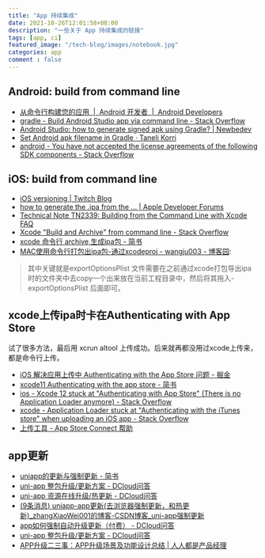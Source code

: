 ```yaml
---
title: "App 持续集成"
date: 2021-10-26T12:01:58+08:00
description: "一些关于 App 持续集成的链接"
tags: [app, ci]
featured_image: "/tech-blog/images/notebook.jpg"
categories: app
comment : false
---
```


## Android: build from command line

- [从命令行构建您的应用  |  Android 开发者  |  Android Developers](https://developer.android.com/studio/build/building-cmdline)
- [gradle - Build Android Studio app via command line - Stack Overflow](https://stackoverflow.com/questions/24398041/build-android-studio-app-via-command-line)
- [Android Studio: how to generate signed apk using Gradle? | Newbedev](https://newbedev.com/android-studio-how-to-generate-signed-apk-using-gradle)
- [Set Android apk filename in Gradle · Taneli Korri](https://www.tanelikorri.com/tutorial/android/set-apk-filename-in-gradle/)
- [android - You have not accepted the license agreements of the following SDK components - Stack Overflow](https://stackoverflow.com/questions/39760172/you-have-not-accepted-the-license-agreements-of-the-following-sdk-components)

## iOS: build from command line

- [iOS versioning | Twitch Blog](https://blog.twitch.tv/en/2016/09/20/ios-versioning-89e02f0a5146/)
- [how to generate the .ipa from the … | Apple Developer Forums](https://developer.apple.com/forums/thread/70326)
- [Technical Note TN2339: Building from the Command Line with Xcode FAQ](https://developer.apple.com/library/archive/technotes/tn2339/_index.html)
- [Xcode "Build and Archive" from command line - Stack Overflow](https://stackoverflow.com/questions/2664885/xcode-build-and-archive-from-command-line)
- [xcode 命令行 archive,生成ipa包 - 简书](https://www.jianshu.com/p/3a0f965b807b)
- [MAC使用命令行打包出ipa包-通过xcodeproj - wangju003 - 博客园](https://www.cnblogs.com/kaerxifa/p/11132299.html):

> 其中关键就是exportOptionsPlist 文件需要在之前通过xcode打包导出ipa时的文件夹中去copy一个出来放在当前工程目录中，然后将其拖入-exportOptionsPlist 后面即可。

## xcode上传ipa时卡在Authenticating with App Store

试了很多方法，最后用 xcrun altool 上传成功。后来就再都没用过xcode上传来，都是命令行上传。

- [iOS 解决应用上传中 Authenticating with the App Store 问题 - 掘金](https://juejin.cn/post/6844904067609657351)
- [xcode11 Authenticating with the app store - 简书](https://www.jianshu.com/p/9af59e3ee74b)
- [ios - Xcode 12 stuck at "Authenticating with App Store" (There is no Application Loader anymore) - Stack Overflow](https://stackoverflow.com/questions/64202219/xcode-12-stuck-at-authenticating-with-app-store-there-is-no-application-loade)
- [xcode - Application Loader stuck at "Authenticating with the iTunes store" when uploading an iOS app - Stack Overflow](https://stackoverflow.com/questions/22443425/application-loader-stuck-at-authenticating-with-the-itunes-store-when-uploadin/64373421#64373421)
- [上传工具 - App Store Connect 帮助](https://help.apple.com/app-store-connect/#/devb1c185036)

## app更新

- [uniapp的更新与强制更新 - 简书](https://www.jianshu.com/p/95083db83ea1)
- [uni-app 整包升级/更新方案 - DCloud问答](https://ask.dcloud.net.cn/article/34972)
- [uni-app 资源在线升级/热更新 - DCloud问答](https://ask.dcloud.net.cn/article/35667)
- [(9条消息) uniapp-app更新(去浏览器强制更新，和热更新)_zhangXiaoWei001的博客-CSDN博客_uni-app强制更新](https://blog.csdn.net/weixin_37624974/article/details/113735458)
- [app如何强制自动升级更新（付费） - DCloud问答](https://ask.dcloud.net.cn/question/55915)
- [uni-app 整包升级/更新方案 - DCloud问答](https://ask.dcloud.net.cn/article/id-34972__page-5)
- [APP升级二三事：APP升级场景及功能设计总结 | 人人都是产品经理](http://www.woshipm.com/pd/646452.html)